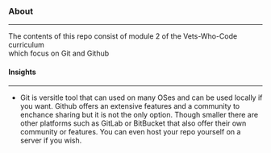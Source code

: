 ### About
---

The contents of this repo consist of module 2 of the Vets-Who-Code curriculum  
which focus on Git and Github

#### Insights 
---

- Git is versitle tool that can used on many OSes and can be used locally if you want. 
Github offers an extensive features and a community to enchance sharing but it is not the
only option. Though smaller there are other platforms such as GitLab or BitBucket that 
also offer their own community or features. You can even host your repo yourself on a 
server if you wish.